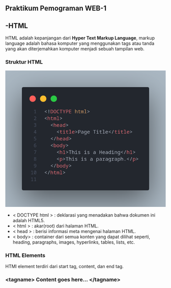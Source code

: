 ## Praktikum Pemograman WEB-1

## -HTML

HTML adalah kepanjangan dari **Hyper Text Markup Language**, markup language adalah bahasa komputer yang menggunakan tags atau tanda yang akan diterjemahkan komputer menjadi sebuah tampilan web.

### Struktur HTML

![html](/img/strukturHTML.png)

- < DOCTYPE html > : deklarasi yang menadakan bahwa dokumen ini adalah HTML5.
- < html > : akar(root) dari halaman HTML.
- < head > : berisi informasi meta mengenai halaman HTML.
- < body> : container dari semua konten yang dapat dilihat seperti, heading, paragraphs, images, hyperlinks, tables, lists, etc.

### HTML Elements

HTMl element terdiri dari start tag, content, dan end tag.

### &lt;tagname&gt; Content goes here... &lt;/tagname&gt;
